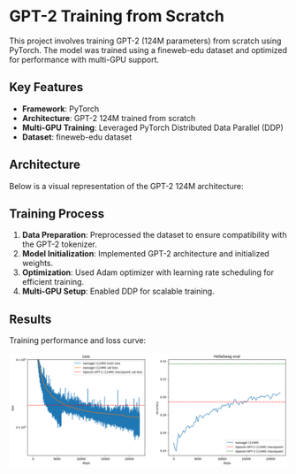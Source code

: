 # GPT-2 Training from Scratch

This project involves training GPT-2 (124M parameters) from scratch using PyTorch. The model was trained using a fineweb-edu dataset and optimized for performance with multi-GPU support.

## Key Features
- **Framework**: PyTorch
- **Architecture**: GPT-2 124M trained from scratch
- **Multi-GPU Training**: Leveraged PyTorch Distributed Data Parallel (DDP)
- **Dataset**: fineweb-edu dataset

## Architecture
Below is a visual representation of the GPT-2 124M architecture:



## Training Process
1. **Data Preparation**: Preprocessed the dataset to ensure compatibility with the GPT-2 tokenizer.
2. **Model Initialization**: Implemented GPT-2 architecture and initialized weights.
3. **Optimization**: Used Adam optimizer with learning rate scheduling for efficient training.
4. **Multi-GPU Setup**: Enabled DDP for scalable training.

## Results
Training performance and loss curve:

![Training Plot](loss_accuracy_plot.png)

